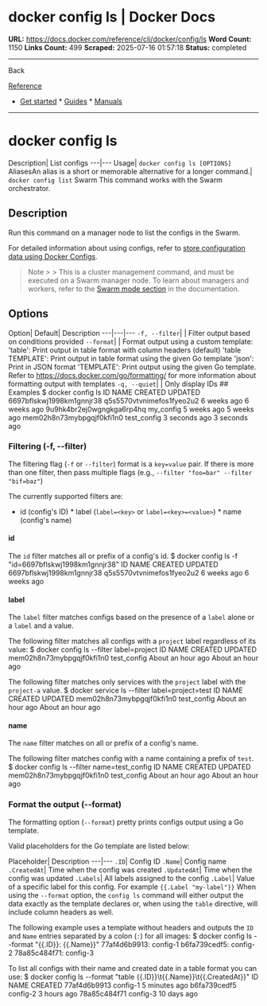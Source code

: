 # docker config ls | Docker Docs

**URL:** https://docs.docker.com/reference/cli/docker/config/ls
**Word Count:** 1150
**Links Count:** 499
**Scraped:** 2025-07-16 01:57:18
**Status:** completed

---

Back

[Reference](https://docs.docker.com/reference/)

  * [Get started](https://docs.docker.com/get-started/)   * [Guides](https://docs.docker.com/guides/)   * [Manuals](https://docs.docker.com/manuals/)

* * *

# docker config ls

Description| List configs   ---|---   Usage| `docker config ls [OPTIONS]`   AliasesAn alias is a short or memorable alternative for a longer command.| `docker config list`      Swarm This command works with the Swarm orchestrator.

## Description

Run this command on a manager node to list the configs in the Swarm.

For detailed information about using configs, refer to [store configuration data using Docker Configs](https://docs.docker.com/engine/swarm/configs/).

> Note >  > This is a cluster management command, and must be executed on a Swarm manager node. To learn about managers and workers, refer to the [Swarm mode section](https://docs.docker.com/engine/swarm/) in the documentation.

## Options

Option| Default| Description   ---|---|---   `-f, --filter`| | Filter output based on conditions provided   `--format`| | Format output using a custom template:   'table': Print output in table format with column headers \(default\)   'table TEMPLATE': Print output in table format using the given Go template   'json': Print in JSON format   'TEMPLATE': Print output using the given Go template.   Refer to <https://docs.docker.com/go/formatting/> for more information about formatting output with templates   `-q, --quiet`| | Only display IDs      ## Examples               $ docker config ls          ID                          NAME                        CREATED             UPDATED     6697bflskwj1998km1gnnjr38   q5s5570vtvnimefos1fyeo2u2   6 weeks ago         6 weeks ago     9u9hk4br2ej0wgngkga6rp4hq   my_config                   5 weeks ago         5 weeks ago     mem02h8n73mybpgqjf0kfi1n0   test_config                 3 seconds ago       3 seconds ago     

### Filtering \(-f, --filter\)

The filtering flag \(`-f` or `--filter`\) format is a `key=value` pair. If there is more than one filter, then pass multiple flags \(e.g., `--filter "foo=bar" --filter "bif=baz"`\)

The currently supported filters are:

  * id \(config's ID\)   * label \(`label=<key>` or `label=<key>=<value>`\)   * name \(config's name\)

#### id

The `id` filter matches all or prefix of a config's id.               $ docker config ls -f "id=6697bflskwj1998km1gnnjr38"          ID                          NAME                        CREATED             UPDATED     6697bflskwj1998km1gnnjr38   q5s5570vtvnimefos1fyeo2u2   6 weeks ago         6 weeks ago     

#### label

The `label` filter matches configs based on the presence of a `label` alone or a `label` and a value.

The following filter matches all configs with a `project` label regardless of its value:               $ docker config ls --filter label=project          ID                          NAME                        CREATED             UPDATED     mem02h8n73mybpgqjf0kfi1n0   test_config                 About an hour ago   About an hour ago     

The following filter matches only services with the `project` label with the `project-a` value.               $ docker service ls --filter label=project=test          ID                          NAME                        CREATED             UPDATED     mem02h8n73mybpgqjf0kfi1n0   test_config                 About an hour ago   About an hour ago     

#### name

The `name` filter matches on all or prefix of a config's name.

The following filter matches config with a name containing a prefix of `test`.               $ docker config ls --filter name=test_config          ID                          NAME                        CREATED             UPDATED     mem02h8n73mybpgqjf0kfi1n0   test_config                 About an hour ago   About an hour ago     

### Format the output \(--format\)

The formatting option \(`--format`\) pretty prints configs output using a Go template.

Valid placeholders for the Go template are listed below:

Placeholder| Description   ---|---   `.ID`| Config ID   `.Name`| Config name   `.CreatedAt`| Time when the config was created   `.UpdatedAt`| Time when the config was updated   `.Labels`| All labels assigned to the config   `.Label`| Value of a specific label for this config. For example `{{.Label "my-label"}}`      When using the `--format` option, the `config ls` command will either output the data exactly as the template declares or, when using the `table` directive, will include column headers as well.

The following example uses a template without headers and outputs the `ID` and `Name` entries separated by a colon \(`:`\) for all images:               $ docker config ls --format "{{.ID}}: {{.Name}}"          77af4d6b9913: config-1     b6fa739cedf5: config-2     78a85c484f71: config-3     

To list all configs with their name and created date in a table format you can use:               $ docker config ls --format "table {{.ID}}\t{{.Name}}\t{{.CreatedAt}}"          ID                  NAME                      CREATED     77af4d6b9913        config-1                  5 minutes ago     b6fa739cedf5        config-2                  3 hours ago     78a85c484f71        config-3                  10 days ago